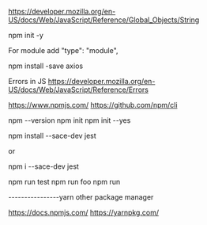 https://developer.mozilla.org/en-US/docs/Web/JavaScript/Reference/Global_Objects/String

npm init -y

For module add 
"type": "module",

npm install -save axios

Errors in JS
https://developer.mozilla.org/en-US/docs/Web/JavaScript/Reference/Errors

https://www.npmjs.com/
https://github.com/npm/cli

npm --version
npm init
npm init --yes

npm install --sace-dev jest

or

npm i --sace-dev jest

npm run test
npm run foo
npm run

----------------yarn other package manager

https://docs.npmjs.com/
https://yarnpkg.com/